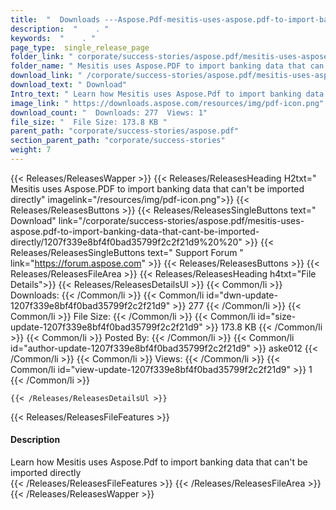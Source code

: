 ```yaml
---
title:  "  Downloads ---Aspose.Pdf-mesitis-uses-aspose.pdf-to-import-banking-data-that-cant-be-imported-directly . " 
description:  "    . " 
keywords:  "    . " 
page_type:  single_release_page
folder_link: " corporate/success-stories/aspose.pdf/mesitis-uses-aspose.pdf-to-import-banking-data-that-cant-be-imported-directly/"
folder_name: " Mesitis uses Aspose.PDF to import banking data that can't be imported directly"
download_link: " /corporate/success-stories/aspose.pdf/mesitis-uses-aspose.pdf-to-import-banking-data-that-cant-be-imported-directly/1207f339e8bf4f0bad35799f2c2f21d9"
download_text: " Download"
Intro_text: " Learn how Mesitis uses Aspose.Pdf to import banking data that can't be imported ..."
image_link: " https://downloads.aspose.com/resources/img/pdf-icon.png"
download_count: "  Downloads: 277  Views: 1"
file_size: "  File Size: 173.8 KB "
parent_path: "corporate/success-stories/aspose.pdf"
section_parent_path: "corporate/success-stories"
weight: 7 
---
```


{{< Releases/ReleasesWapper >}}
  {{< Releases/ReleasesHeading H2txt=" Mesitis uses Aspose.PDF to import banking data that can't be imported directly" imagelink="/resources/img/pdf-icon.png">}}
  {{< Releases/ReleasesButtons >}}
    {{< Releases/ReleasesSingleButtons text=" Download" link="/corporate/success-stories/aspose.pdf/mesitis-uses-aspose.pdf-to-import-banking-data-that-cant-be-imported-directly/1207f339e8bf4f0bad35799f2c2f21d9%20%20" >}}
    {{< Releases/ReleasesSingleButtons text=" Support Forum " link="https://forum.aspose.com" >}}
  {{< Releases/ReleasesButtons >}}
  {{< Releases/ReleasesFileArea >}}
    {{< Releases/ReleasesHeading h4txt="File Details">}}
    {{< Releases/ReleasesDetailsUl >}}
            {{< Common/li  >}} Downloads: {{< /Common/li >}} 
      {{< Common/li id="dwn-update-1207f339e8bf4f0bad35799f2c2f21d9" >}} 277 {{< /Common/li >}} 
      {{< Common/li  >}} File Size: {{< /Common/li >}} 
      {{< Common/li id="size-update-1207f339e8bf4f0bad35799f2c2f21d9" >}} 173.8 KB {{< /Common/li >}} 
      {{< Common/li  >}} Posted By: {{< /Common/li >}} 
      {{< Common/li id="author-update-1207f339e8bf4f0bad35799f2c2f21d9" >}} aske012 {{< /Common/li >}} 
      {{< Common/li  >}} Views: {{< /Common/li >}} 
      {{< Common/li id="view-update-1207f339e8bf4f0bad35799f2c2f21d9" >}} 1 {{< /Common/li >}} 

    {{< /Releases/ReleasesDetailsUl >}}

  {{< Releases/ReleasesFileFeatures >}}
      <h4>Description</h4><div class="HTMLDescription">Learn how Mesitis uses Aspose.Pdf to import banking data that can't be imported directly</div>
  {{< /Releases/ReleasesFileFeatures >}}
 {{< /Releases/ReleasesFileArea >}}
{{< /Releases/ReleasesWapper >}}


